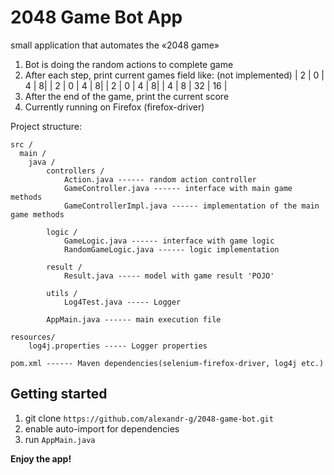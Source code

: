 # 2048 Game Bot App

small application that automates the «2048 game»

1. Bot is doing the random actions to complete game
2. After each step, print current games field like: (not implemented)
	| 2 | 0 | 4 | 8|
	| 2 | 0 | 4 | 8|
	| 2 | 0 | 4 | 8|
	| 4 | 8 | 32 | 16 |
3. After the end of the game, print the current score
4. Currently running on Firefox (firefox-driver)

Project structure:

```
src /
  main /
  	java / 
		controllers /
			Action.java ------ random action controller
			GameController.java ------ interface with main game methods
			GameControllerImpl.java ------ implementation of the main game methods

		logic / 
			GameLogic.java ------ interface with game logic 
			RandomGameLogic.java ------ logic implementation 

		result / 
			Result.java ----- model with game result 'POJO'

		utils / 
			Log4Test.java ----- Logger

		AppMain.java ------ main execution file

resources/ 
 	log4j.properties ----- Logger properties

pom.xml ------ Maven dependencies(selenium-firefox-driver, log4j etc.)

``` 

## Getting started

1. git clone `https://github.com/alexandr-g/2048-game-bot.git`
2. enable auto-import for dependencies 
3. run `AppMain.java`


**Enjoy the app!**